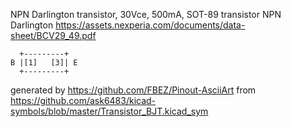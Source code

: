 NPN Darlington transistor, 30Vce, 500mA, SOT-89
transistor NPN Darlington
https://assets.nexperia.com/documents/data-sheet/BCV29_49.pdf


	  +---------+
	B |[1]   [3]| E
	  +---------+


generated by https://github.com/FBEZ/Pinout-AsciiArt from https://github.com/ask6483/kicad-symbols/blob/master/Transistor_BJT.kicad_sym
